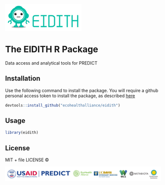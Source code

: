 



![](inst/eidith-logo-2014.png)

# The EIDITH R Package

Data access and analytical tools for PREDICT

## Installation

Use the following command to install the package.  You will require a github
personal access token to install the package, as described [here](http://happygitwithr.com/api-tokens.html)


```r
devtools::install_github("ecohealthalliance/eidith")
```

## Usage


```r
library(eidith)
```

## License

MIT + file LICENSE © 

![](inst/predictfooter.png)
